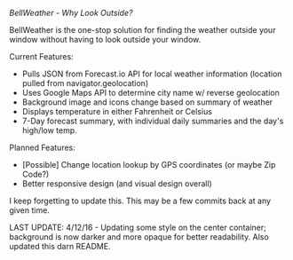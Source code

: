 *BellWeather - Why Look Outside?*

BellWeather is the one-stop solution for finding the weather outside your window without having to look outside your window.

Current Features:
* Pulls JSON from Forecast.io API for local weather information (location pulled from navigator.geolocation)
* Uses Google Maps API to determine city name w/ reverse geolocation
* Background image and icons change based on summary of weather
* Displays temperature in either Fahrenheit or Celsius
* 7-Day forecast summary, with individual daily summaries and the day's high/low temp.

Planned Features:
* [Possible] Change location lookup by GPS coordinates (or maybe Zip Code?)
* Better responsive design (and visual design overall)

I keep forgetting to update this. This may be a few commits back at any given time.

LAST UPDATE: 4/12/16 - Updating some style on the center container; background is now darker and more opaque for better readability. Also updated this darn README.

